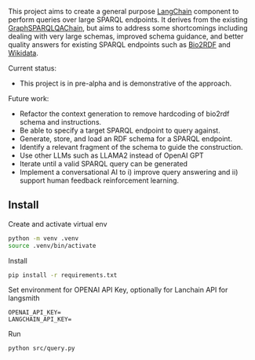 This project aims to create a general purpose [LangChain](langchain.com) component to perform queries over large SPARQL endpoints.
It derives from the existing [GraphSPARQLQAChain](https://python.langchain.com/docs/use_cases/more/graph/graph_sparql_qa), but
aims to address some shortcomings including dealing with very large schemas, improved schema guidance, and better quality answers 
for existing SPARQL endpoints such as [Bio2RDF](https://bio2rdf.org) and [Wikidata](https://wikidata.org).

Current status:
* This project is in pre-alpha and is demonstrative of the approach. 

Future work:
* Refactor the context generation to remove hardcoding of bio2rdf schema and instructions.
* Be able to specify a target SPARQL endpoint to query against.
* Generate, store, and load an RDF schema for a SPARQL endpoint.
* Identify a relevant fragment of the schema to guide the construction.
* Use other LLMs such as LLAMA2 instead of OpenAI GPT
* Iterate until a valid SPARQL query can be generated
* Implement a conversational AI to i) improve query answering and ii) support human feedback reinforcement learning.

## Install

Create and activate virtual env

```bash
python -m venv .venv
source .venv/bin/activate
```

Install

```bash
pip install -r requirements.txt
```

Set environment for OPENAI API Key, optionally for Lanchain API for langsmith

```
OPENAI_API_KEY=
LANGCHAIN_API_KEY=
```

Run
```
python src/query.py
```
